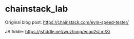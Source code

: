 # chainstack_lab
Original blog post:
https://chainstack.com/evm-speed-tester/

JS fiddle:
https://jsfiddle.net/wuzhong/ecau2sLm/3/

